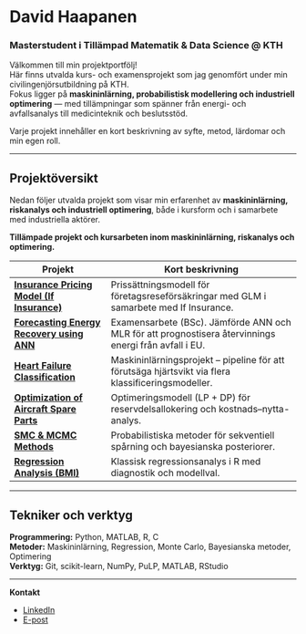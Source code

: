 # David Haapanen
### Masterstudent i Tillämpad Matematik & Data Science @ KTH

Välkommen till min projektportfölj!  
Här finns utvalda kurs- och examensprojekt som jag genomfört under min civilingenjörsutbildning på KTH.  
Fokus ligger på **maskininlärning, probabilistisk modellering och industriell optimering** — med tillämpningar som spänner från energi- och avfallsanalys till medicinteknik och beslutsstöd.

Varje projekt innehåller en kort beskrivning av syfte, metod, lärdomar och min egen roll.

---

## Projektöversikt

Nedan följer utvalda projekt som visar min erfarenhet av **maskininlärning, riskanalys och industriell optimering**, både i kursform och i samarbete med industriella aktörer.

**Tillämpade projekt och kursarbeten inom maskininlärning, riskanalys och optimering.**



| Projekt | Kort beskrivning |
|----------|------------------|
| [**Insurance Pricing Model (If Insurance)**](./insurance-pricing-glm) | Prissättningsmodell för företagsreseförsäkringar med GLM i samarbete med If Insurance. |
| [**Forecasting Energy Recovery using ANN**](./kex-ann-mlr) | Examensarbete (BSc). Jämförde ANN och MLR för att prognostisera återvinnings energi från avfall i EU. |
| [**Heart Failure Classification**](./heart-failure-ml) | Maskininlärningsprojekt – pipeline för att förutsäga hjärtsvikt via flera klassificeringsmodeller. |
| [**Optimization of Aircraft Spare Parts**](./system-engineering-lp) | Optimeringsmodell (LP + DP) för reservdelsallokering och kostnads–nytta-analys. |
| [**SMC & MCMC Methods**](./smc-mcmc-methods) | Probabilistiska metoder för sekventiell spårning och bayesianska posteriorer. |
| [**Regression Analysis (BMI)**](./regression-bmi) | Klassisk regressionsanalys i R med diagnostik och modellval. |

---

## Tekniker och verktyg
**Programmering:** Python, MATLAB, R, C  
**Metoder:** Maskininlärning, Regression, Monte Carlo, Bayesianska metoder, Optimering  
**Verktyg:** Git, scikit-learn, NumPy, PuLP, MATLAB, RStudio

---

**Kontakt**
- [LinkedIn](https://www.linkedin.com/in/david-haapanen-b48b47211)  
- [E-post](mailto:davidhaa@kth.se)

